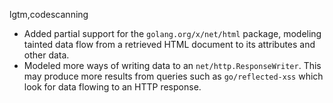 lgtm,codescanning
* Added partial support for the `golang.org/x/net/html` package, modeling tainted data flow from a retrieved HTML document to its attributes and other data.
* Modeled more ways of writing data to an `net/http.ResponseWriter`. This may produce more results from queries such as `go/reflected-xss` which look for data flowing to an HTTP response.
